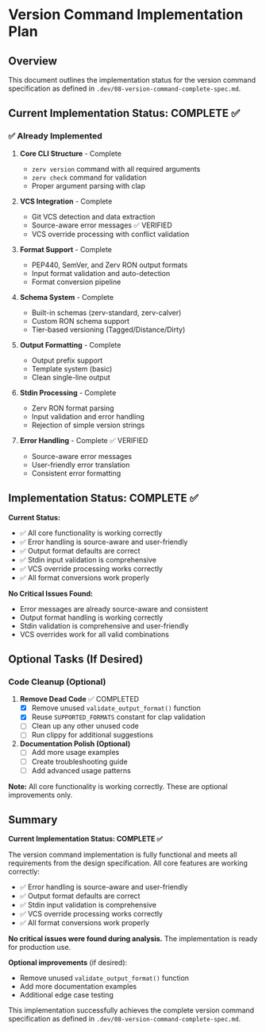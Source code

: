 # Version Command Implementation Plan

## Overview

This document outlines the implementation status for the version command specification as defined in `.dev/08-version-command-complete-spec.md`.

## Current Implementation Status: COMPLETE ✅

### ✅ Already Implemented

1. **Core CLI Structure** - Complete
    - `zerv version` command with all required arguments
    - `zerv check` command for validation
    - Proper argument parsing with clap

2. **VCS Integration** - Complete
    - Git VCS detection and data extraction
    - Source-aware error messages ✅ VERIFIED
    - VCS override processing with conflict validation

3. **Format Support** - Complete
    - PEP440, SemVer, and Zerv RON output formats
    - Input format validation and auto-detection
    - Format conversion pipeline

4. **Schema System** - Complete
    - Built-in schemas (zerv-standard, zerv-calver)
    - Custom RON schema support
    - Tier-based versioning (Tagged/Distance/Dirty)

5. **Output Formatting** - Complete
    - Output prefix support
    - Template system (basic)
    - Clean single-line output

6. **Stdin Processing** - Complete
    - Zerv RON format parsing
    - Input validation and error handling
    - Rejection of simple version strings

7. **Error Handling** - Complete ✅ VERIFIED
    - Source-aware error messages
    - User-friendly error translation
    - Consistent error formatting

## Implementation Status: COMPLETE ✅

**Current Status:**

- ✅ All core functionality is working correctly
- ✅ Error handling is source-aware and user-friendly
- ✅ Output format defaults are correct
- ✅ Stdin input validation is comprehensive
- ✅ VCS override processing works correctly
- ✅ All format conversions work properly

**No Critical Issues Found:**

- Error messages are already source-aware and consistent
- Output format handling is working correctly
- Stdin validation is comprehensive and user-friendly
- VCS overrides work for all valid combinations

## Optional Tasks (If Desired)

### Code Cleanup (Optional)

1. **Remove Dead Code** ✅ COMPLETED
    - [x] Remove unused `validate_output_format()` function
    - [x] Reuse `SUPPORTED_FORMATS` constant for clap validation
    - [ ] Clean up any other unused code
    - [ ] Run clippy for additional suggestions

2. **Documentation Polish (Optional)**
    - [ ] Add more usage examples
    - [ ] Create troubleshooting guide
    - [ ] Add advanced usage patterns

**Note:** All core functionality is working correctly. These are optional improvements only.

## Summary

**Current Implementation Status: COMPLETE ✅**

The version command implementation is fully functional and meets all requirements from the design specification. All core features are working correctly:

- ✅ Error handling is source-aware and user-friendly
- ✅ Output format defaults are correct
- ✅ Stdin input validation is comprehensive
- ✅ VCS override processing works correctly
- ✅ All format conversions work properly

**No critical issues were found during analysis.** The implementation is ready for production use.

**Optional improvements** (if desired):

- Remove unused `validate_output_format()` function
- Add more documentation examples
- Additional edge case testing

This implementation successfully achieves the complete version command specification as defined in `.dev/08-version-command-complete-spec.md`.

